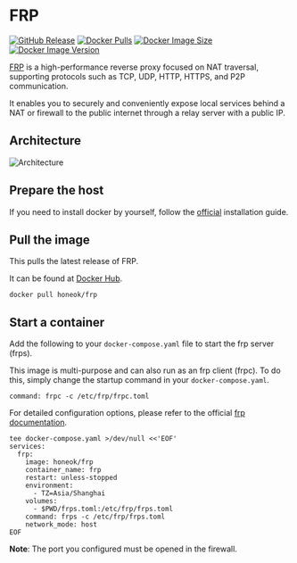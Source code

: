 # FRP

[![GitHub Release](https://img.shields.io/github/v/tag/fatedier/frp.svg?style=flat-square&label=release&logo=github&color=brightgreen)](https://github.com/fatedier/frp/releases)
[![Docker Pulls](https://img.shields.io/docker/pulls/honeok/frp.svg?style=flat-square&logo=docker&color=brightgreen)](https://hub.docker.com/r/honeok/frp)
[![Docker Image Size](https://img.shields.io/docker/image-size/honeok/frp.svg?style=flat-square&logo=docker&color=brightgreen)](https://hub.docker.com/r/honeok/frp)
[![Docker Image Version](https://img.shields.io/docker/v/honeok/frp.svg?style=flat-square&logo=docker&color=brightgreen)](https://hub.docker.com/r/honeok/frp)

[FRP][1] is a high-performance reverse proxy focused on NAT traversal, supporting protocols such as TCP, UDP, HTTP, HTTPS, and P2P communication.

It enables you to securely and conveniently expose local services behind a NAT or firewall to the public internet through a relay server with a public IP.

## Architecture

![Architecture](https://github.com/fatedier/frp/raw/master/doc/pic/architecture.png)

## Prepare the host

If you need to install docker by yourself, follow the [official][2] installation guide.

## Pull the image

This pulls the latest release of FRP.

It can be found at [Docker Hub][3].

```shell
docker pull honeok/frp
```

## Start a container

Add the following to your `docker-compose.yaml` file to start the frp server (frps).

This image is multi-purpose and can also run as an frp client (frpc). To do this, simply change the startup command in your `docker-compose.yaml`.

`command: frpc -c /etc/frp/frpc.toml`

For detailed configuration options, please refer to the official [frp documentation][4].

```shell
tee docker-compose.yaml >/dev/null <<'EOF'
services:
  frp:
    image: honeok/frp
    container_name: frp
    restart: unless-stopped
    environment:
      - TZ=Asia/Shanghai
    volumes:
      - $PWD/frps.toml:/etc/frp/frps.toml
    command: frps -c /etc/frp/frps.toml
    network_mode: host
EOF
```

**Note**: The port you configured must be opened in the firewall.

[1]: https://gofrp.org
[2]: https://docs.docker.com/install
[3]: https://hub.docker.com/r/honeok/frp
[4]: https://github.com/fatedier/frp
